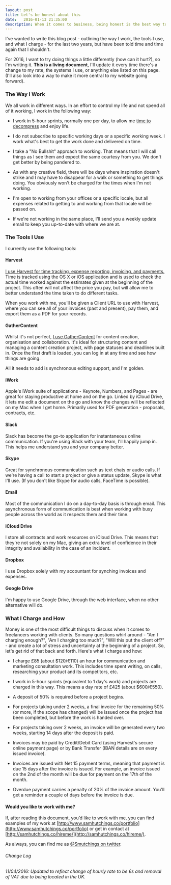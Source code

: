 ```yaml
---
layout: post
title: Let's be honest about this
date:   2016-01-13 21:35:00
description: When it comes to business, being honest is the best way to go. In this post, I outline how I work, what tools I use and how much I charge.
---
```


I've wanted to write this blog post - outlining the way I work, the tools I use, and what I charge -  for the last two years, but have been told time and time again that I shouldn't. 

For 2016, I want to try doing things a little differently (how can it hurt?), so I'm writing it. **This is a living document**, I'll update it every time there's a change to my rate, the systems I use, or anything else listed on this page. (I'll also look into a way to make it more central to my website going forward).

### The Way I Work


We all work in different ways. In an effort to control my life and not spend all of it working, I work in the following way:

- I work in 5-hour sprints, normally one per day, to allow me [time to decompress](https://medium.com/lessons-learned-1/it-attacks-from-within-d2f50e9da5ef#.ucf4usnrp) and enjoy life.

- I do not subscribe to specific working days or a specific working week. I work what's best to get the work done and delivered on time.

- I take a "No Bullshit" approach to working. That means that I will call things as I see them and expect the same courtesy from you. We don't get better by being pandered to.

- As with any creative field, there will be days where inspiration doesn't strike and I may have to disappear for a walk or something to get things doing. You obviously won't be charged for the times when I'm not working.

- I'm open to working from your offices or a specific locale, but all expenses related to getting to and working from that locale will be passed on.

- If we're not working in the same place, I'll send you a weekly update email to keep you up-to-date with where we are at.

### The Tools I Use


I currently use the following tools:

#### Harvest


[I use Harvest for time tracking, expense reporting, invoicing, and payments.](http://try.hrv.st/8-72883) Time is tracked using the OS X or iOS application and is used to check the actual time worked against the estimates given at the beginning of the project. This often will not affect the price you pay, but will allow me to better understand the time taken to do different tasks.

When you work with me, you'll be given a Client URL to use with Harvest, where you can see all of your invoices (past and present), pay them, and export them as a PDF for your records.

#### GatherContent


Whilst it's not perfect, [I use GatherContent](http://gathercontent.com) for content creation, organisation and collaboration. It's ideal for structuring content and managing a content creation project, with page statuses and deadlines built in. Once the first draft is loaded, you can log in at any time and see how things are going. 


All it needs to add is synchronous editing support, and I'm golden.

#### iWork


Apple's iWork suite of applications - Keynote, Numbers, and Pages - are great for staying productive at home and on the go. Linked by iCloud Drive, it lets me edit a document on the go and know the changes will be reflected on my Mac when I get home. Primarily used for PDF generation - proposals, contracts, etc.

#### Slack


Slack has become the go-to application for instantaneous online communication. If you're using Slack with your team, I'll happily jump in. This helps me understand you and your company better.

#### Skype


Great for synchronous communication such as text chats or audio calls. If we're having a call to start a project or give a status update, Skype is what I'll use. (If you don't like Skype for audio calls, FaceTime is possible).

#### Email


Most of the communication I do on a day-to-day basis is through email. This asynchronous form of communication is best when working with busy people across the world as it respects them and their time.

#### iCloud Drive


I store all contracts and work resources on iCloud Drive. This means that they're not solely on my Mac, giving an extra level of confidence in their integrity and availability in the case of an incident. 

#### Dropbox


I use Dropbox solely with my accountant for synching invoices and expenses. 

#### Google Drive


I'm happy to use Google Drive, through the web interface, when no other alternative will do.

### What I Charge and How


Money is one of the most difficult things to discuss when it comes to freelancers working with clients. So many questions whirl around - "Am I charging enough?", "Am I charging too much?", "Will this put the client off?" - and create a lot of stress and uncertainty at the beginning of a project. So, let's get rid of that back and forth. Here's what I charge and how:

- I charge £85 (about $120/€110) an hour for communication and marketing consultation work. This includes time spent writing, on calls, researching your product and its competitors, etc.

- I work in 5-hour sprints (equivalent to 1 day's work) and projects are charged in this way. This means a day rate of £425 (about $600/€550).

- A deposit of 50% is required before a project begins.

- For projects taking under 2 weeks, a final invoice for the remaining 50% (or more, if the scope has changed) will be issued once the project has been completed, but before the work is handed over.

- For projects taking over 2 weeks, an invoice will be generated every two weeks, starting 14 days after the deposit is paid.

- Invoices may be paid by Credit/Debit Card (using Harvest's secure online payment page) or by Bank Transfer (IBAN details are on every issued invoice).

- Invoices are issued with Net 15 payment terms, meaning that payment is due 15 days after the invoice is issued. For example, an invoice issued on the 2nd of the month will be due for payment on the 17th of the month.

- Overdue payment carries a penalty of 20% of the invoice amount. You'll get a reminder a couple of days before the invoice is due. 

#### Would you like to work with me?


If, after reading this document, you’d like to work with me, you can find examples of my work at [http://www.samhutchings.co/portfolio](http://www.samhutchings.co/portfolio) or get in contact at [http://samhutchings.co/hireme/](http://samhutchings.co/hireme/).

As always, you can find me as [@Smutchings on twitter](http://twitter.com/@smutchings).

###### Change Log


_11/04/2016: Updated to reflect change of hourly rate to be £s and removal of VAT due to being located in the UK._